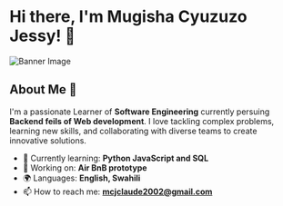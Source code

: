 # Hi there, I'm Mugisha Cyuzuzo Jessy! 👋

![Banner Image](your_banner_image_url_here)

## About Me 🚀

I'm a passionate Learner of **Software Engineering** currently persuing **Backend feils of Web development**. I love tackling complex problems, learning new skills, and collaborating with diverse teams to create innovative solutions.

- 🌱 Currently learning: **Python JavaScript and SQL**
- 🔭 Working on: **Air BnB prototype**
- 🌍 Languages: **English, Swahili**
- 📫 How to reach me: **mcjclaude2002@gmail.com**
